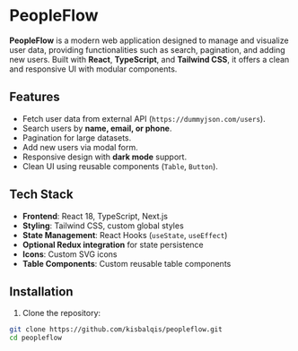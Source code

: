 # PeopleFlow

**PeopleFlow** is a modern web application designed to manage and visualize user data, providing functionalities such as search, pagination, and adding new users. Built with **React**, **TypeScript**, and **Tailwind CSS**, it offers a clean and responsive UI with modular components.

## Features

- Fetch user data from external API (`https://dummyjson.com/users`).
- Search users by **name, email, or phone**.
- Pagination for large datasets.
- Add new users via modal form.
- Responsive design with **dark mode** support.
- Clean UI using reusable components (`Table`, `Button`).

## Tech Stack

- **Frontend**: React 18, TypeScript, Next.js
- **Styling**: Tailwind CSS, custom global styles
- **State Management**: React Hooks (`useState`, `useEffect`)
- **Optional Redux integration** for state persistence
- **Icons**: Custom SVG icons
- **Table Components**: Custom reusable table components

## Installation

1. Clone the repository:

```bash
git clone https://github.com/kisbalqis/peopleflow.git
cd peopleflow
